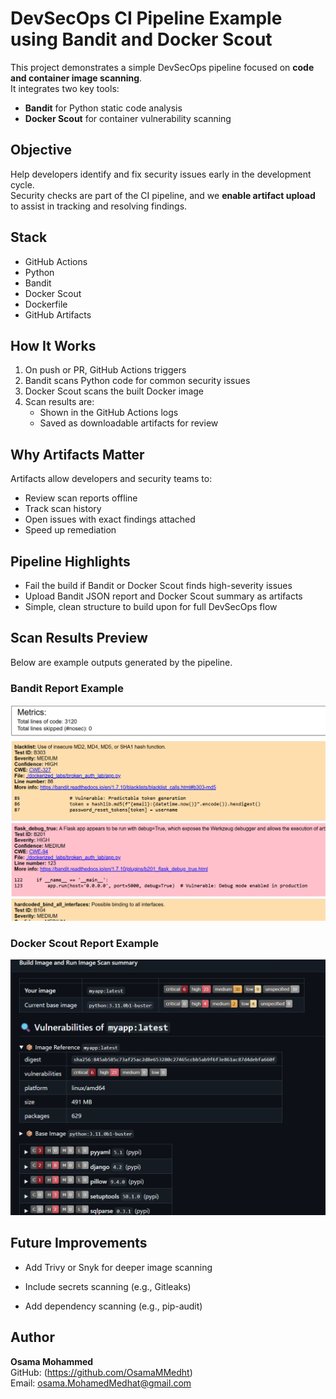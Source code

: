 # DevSecOps CI Pipeline Example using Bandit and Docker Scout

This project demonstrates a simple DevSecOps pipeline focused on **code and container image scanning**.  
It integrates two key tools:
- **Bandit** for Python static code analysis  
- **Docker Scout** for container vulnerability scanning

## Objective

Help developers identify and fix security issues early in the development cycle.  
Security checks are part of the CI pipeline, and we **enable artifact upload** to assist in tracking and resolving findings.

## Stack

- GitHub Actions
- Python
- Bandit
- Docker Scout
- Dockerfile
- GitHub Artifacts

## How It Works

1. On push or PR, GitHub Actions triggers
2. Bandit scans Python code for common security issues
3. Docker Scout scans the built Docker image
4. Scan results are:
   - Shown in the GitHub Actions logs
   - Saved as downloadable artifacts for review

## Why Artifacts Matter

Artifacts allow developers and security teams to:
- Review scan reports offline
- Track scan history
- Open issues with exact findings attached
- Speed up remediation

## Pipeline Highlights

- Fail the build if Bandit or Docker Scout finds high-severity issues
- Upload Bandit JSON report and Docker Scout summary as artifacts
- Simple, clean structure to build upon for full DevSecOps flow

## Scan Results Preview

Below are example outputs generated by the pipeline.

### Bandit Report Example

![Bandit Report](images/bandit-report-sample.png)

### Docker Scout Report Example

![Docker Scout Report](images/docker-scout-summary.png)


## Future Improvements
- Add Trivy or Snyk for deeper image scanning

- Include secrets scanning (e.g., Gitleaks)

- Add dependency scanning (e.g., pip-audit)


## Author

**Osama Mohammed**  
GitHub: (https://github.com/OsamaMMedht)  
Email: osama.MohamedMedhat@gmail.com
